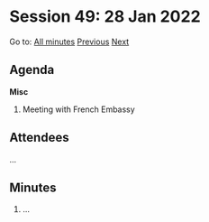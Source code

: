 # Session 49: 28 Jan 2022

Go to: [All minutes](#) [Previous](template.md) [Next](template.md)

## Agenda

**Misc**

1. Meeting with French Embassy

## Attendees

...

## Minutes

1. ...
